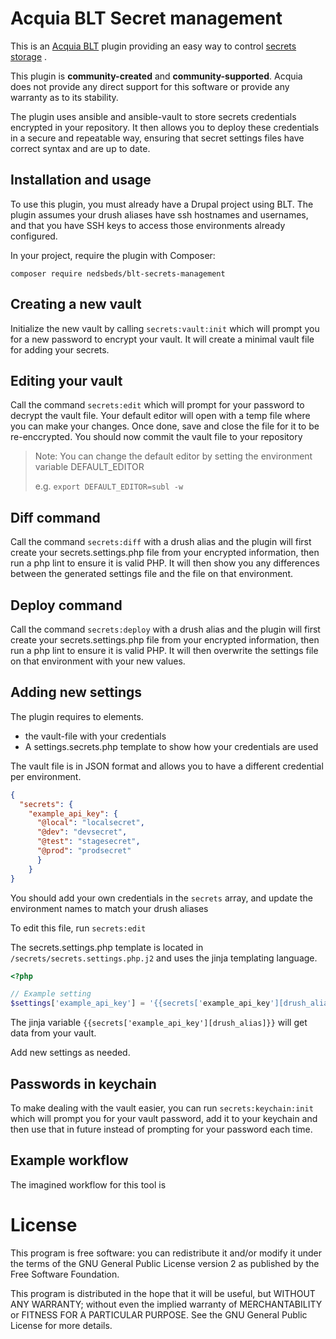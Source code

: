 Acquia BLT Secret management
====

This is an [Acquia BLT](https://github.com/acquia/blt) plugin providing an easy way to control [secrets storage](https://docs.acquia.com/resource/secrets/) .

This plugin is **community-created** and **community-supported**. Acquia does not provide any direct support for this software or provide any warranty as to its stability.

The plugin uses ansible and ansible-vault to store secrets credentials encrypted in your repository. 
It then allows you to deploy these credentials in a secure and repeatable way, ensuring that secret settings files have correct syntax and are up to date.

## Installation and usage

To use this plugin, you must already have a Drupal project using BLT.
The plugin assumes your drush aliases have ssh hostnames and usernames, and that you have SSH keys to access those environments already configured. 

In your project, require the plugin with Composer:

`composer require nedsbeds/blt-secrets-management`

## Creating a new vault

Initialize the new vault by calling `secrets:vault:init` which will prompt you for a new password to encrypt your vault.
It will create a minimal vault file for adding your secrets.

## Editing your vault

Call the command `secrets:edit` which will prompt for your password to decrypt the vault file. 
Your default editor will open with a temp file where you can make your changes. Once done, save and close the file for it to be re-enccrypted. 
You should now commit the vault file to your repository

> Note: You can change the default editor by setting the environment variable DEFAULT_EDITOR
> 
> e.g. `export DEFAULT_EDITOR=subl -w`


## Diff command

Call the command `secrets:diff` with a drush alias and the plugin will first create your secrets.settings.php file from your encrypted information, then run a php lint to ensure it is valid PHP. It will then show you any differences between the generated settings file and the file on that environment.  

## Deploy command

Call the command `secrets:deploy` with a drush alias and the plugin will first create your secrets.settings.php file from your encrypted information, then run a php lint to ensure it is valid PHP. It will then overwrite the settings file on that environment with your new values.

## Adding new settings

The plugin requires to elements. 
* the vault-file with your credentials
* A settings.secrets.php template to show how your credentials are used 

The vault file is in JSON format and allows you to have a different credential per environment.

```json
{
  "secrets": {
    "example_api_key": {
      "@local": "localsecret",
      "@dev": "devsecret",
      "@test": "stagesecret",
      "@prod": "prodsecret"
      }
    }
}
```

You should add your own credentials in the `secrets` array, and update the environment names to match your drush aliases

To edit this file, run `secrets:edit`

The secrets.settings.php template is located in `/secrets/secrets.settings.php.j2` and uses the jinja templating language.

```php
<?php

// Example setting
$settings['example_api_key'] = '{{secrets['example_api_key'][drush_alias]}}';
```

The jinja variable `{{secrets['example_api_key'][drush_alias]}}` will get data from your vault.

Add new settings as needed.

## Passwords in keychain

To make dealing with the vault easier, you can run `secrets:keychain:init` which will prompt you for your vault password, add it to your keychain and then use that in future instead of prompting for your password each time.


## Example workflow

The imagined workflow for this tool is 

# License

This program is free software: you can redistribute it and/or modify it under the terms of the GNU General Public License version 2 as published by the Free Software Foundation.

This program is distributed in the hope that it will be useful, but WITHOUT ANY WARRANTY; without even the implied warranty of MERCHANTABILITY or FITNESS FOR A PARTICULAR PURPOSE.  See the GNU General Public License for more details.